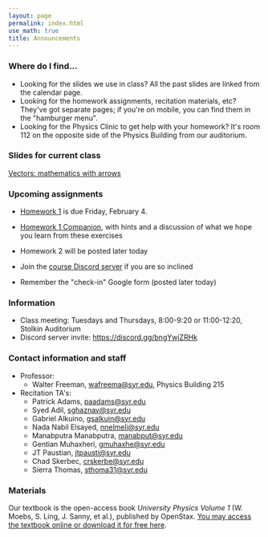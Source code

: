 ```yaml
---
layout: page 
permalink: index.html
use_math: true
title: Announcements
---
```


### Where do I find...

* Looking for the slides we use in class? All the past slides are linked from the calendar page.
* Looking for the homework assignments, recitation materials, etc? They've got separate pages; if you're on mobile, you can find them in the "hamburger menu".
* Looking for the Physics Clinic to get help with your homework? It's room 112 on the opposite side of the Physics Building from our auditorium.

### Slides for current class

<a href="slides/lec4/lecture4.pdf">Vectors: mathematics with arrows</a>

### Upcoming assignments

* <a href="hw/hw1/hw1.pdf">Homework 1</a> is due Friday, February 4.
* <a href="hw/hw1/hw1-companion.pdf">Homework 1 Companion</a>, with hints and a discussion of what we hope you learn from these exercises
* Homework 2 will be posted later today

* Join the <a href="https://discord.gg/bngYwjZRHk">course Discord server</a> if you are so inclined
* Remember the "check-in" Google form (posted later today) 

### Information
- Class meeting: Tuesdays and Thursdays, 8:00-9:20 or 11:00-12:20, Stolkin Auditorium 
- Discord server invite: <https://discord.gg/bngYwjZRHk>

### Contact information and staff
-   Professor: 
    - Walter Freeman, <wafreema@syr.edu>, Physics Building 215 
-   Recitation TA's:
    * Patrick Adams, <paadams@syr.edu>
    * Syed Adil, <sghaznav@syr.edu>
    * Gabriel Alkuino, <gsalkuin@syr.edu>
    * Nada Nabil Elsayed, <nnelmeli@syr.edu>
    * Manabputra Manabputra, <manabput@syr.edu>
    * Gentian Muhaxheri, <gmuhaxhe@syr.edu>
    * JT Paustian, <jtpausti@syr.edu>
    * Chad Skerbec, <crskerbe@syr.edu>
    * Sierra Thomas, <sthoma31@syr.edu>

### Materials

Our textbook is the open-access book *University Physics Volume 1* (W. Moebs, S. Ling, J. Sanny, et al.), published by OpenStax. <a href="https://openstax.org/details/books/university-physics-volume-1">You may access the textbook online or download it for free here</a>. 


